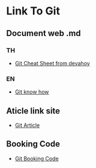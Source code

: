 
# Link To Git

## Document web .md

### TH

- [Git Cheat Sheet from devahoy](/git/git-from-devahoy.md)

### EN

- [Git know how](/git/git-knowhow.md)


## Aticle link site

- [Git Article](/git/MDArticle.md)

## Booking Code

- [Git Booking Code](/git/BC.md)
